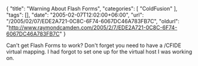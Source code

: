 {
	"title": "Warning About Flash Forms",
	"categories": [
		"ColdFusion"
	],
	"tags": [],
	"date": "2005-02-07T12:02:00+06:00",
	"url": "/2005/02/07/EDE2A721-0C8C-6F74-6067DC46A783FB7C",
	"oldurl": "http://www.raymondcamden.com/2005/2/7/EDE2A721-0C8C-6F74-6067DC46A783FB7C"
}

Can't get Flash Forms to work? Don't forget you need to have a /CFIDE virtual mapping. I had forgot to set one up for the virtual host I was working on.